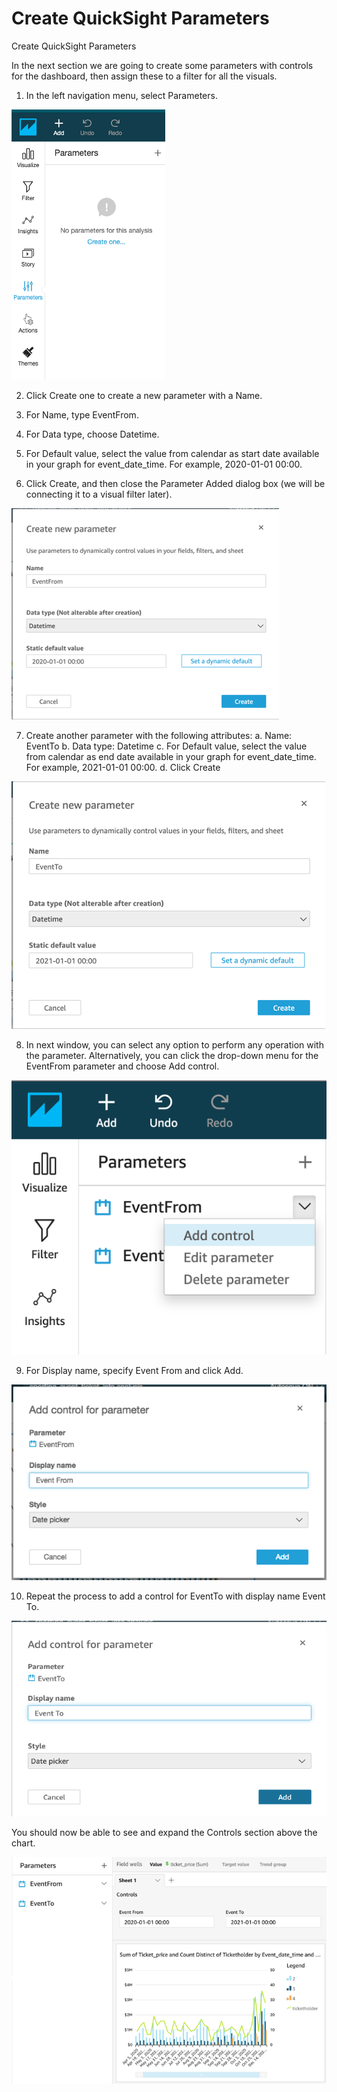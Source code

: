 # Create QuickSight Parameters

Create QuickSight Parameters

In the next section we are going to create some parameters with controls for the dashboard, then assign these to a filter for all the visuals.

1.	In the left navigation menu, select Parameters.

 
![screenshot](img/19.png)

2.	Click Create one to create a new parameter with a Name.

3.	For Name, type EventFrom.

4.	For Data type, choose Datetime.

5.	For Default value, select the value from calendar as start date available in your graph for event_date_time. For example, 2020-01-01 00:00. 

6.	Click Create, and then close the Parameter Added dialog box (we will be connecting it to a visual filter later).

 
![screenshot](img/20.png)

7.	Create another parameter with the following attributes:
a.	Name: EventTo 
b.	Data type: Datetime
c.	For Default value, select the value from calendar as end date available in your graph for event_date_time. For example, 2021-01-01 00:00.
d.	Click Create

 
![screenshot](img/21.png)

8.	In next window, you can select any option to perform any operation with the parameter. Alternatively, you can click the drop-down menu for the EventFrom parameter and choose Add control.

 
![screenshot](img/22.png)

9.	For Display name, specify Event From and click Add.

 
![screenshot](img/23.png)

10.	Repeat the process to add a control for EventTo with display name Event To.

 
![screenshot](img/24.png)

You should now be able to see and expand the Controls section above the chart.

![screenshot](img/25.png)